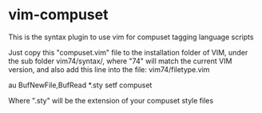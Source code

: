 # vim-compuset
This is the syntax plugin to use vim for compuset tagging language scripts

Just copy this "compuset.vim" file to the installation folder of VIM, under the sub folder vim74/syntax/, where "74" will match the current VIM version, and also add this line into the file: vim74/filetype.vim

au BufNewFile,BufRead *.sty			setf compuset

Where ".sty" will be the extension of your compuset style files
